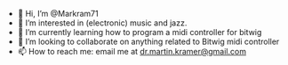 - 👋 Hi, I’m @Markram71
- 👀 I’m interested in (electronic) music and jazz.  
- 🌱 I’m currently learning how to program a midi controller for bitwig
- 💞️ I’m looking to collaborate on anything related to Bitwig midi controller
- 📫 How to reach me: email me at dr.martin.kramer@gmail.com

<!---
Markram71/Markram71 is a ✨ special ✨ repository because its `README.md` (this file) appears on your GitHub profile.
You can click the Preview link to take a look at your changes.
--->
